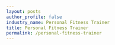 ```yaml
---
layout: posts 
author_profile: false 
industry_name: Personal Fitness Trainer
title: Personal Fitness Trainer
permalink: /personal-fitness-trainer
---
```

